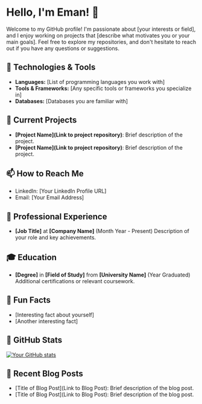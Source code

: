 # Hello, I'm  Eman! 👋

Welcome to my GitHub profile! I'm passionate about [your interests or field], and I enjoy working on projects that [describe what motivates you or your main goals]. Feel free to explore my repositories, and don't hesitate to reach out if you have any questions or suggestions.

## 🔧 Technologies & Tools

- **Languages:** [List of programming languages you work with]
- **Tools & Frameworks:** [Any specific tools or frameworks you specialize in]
- **Databases:** [Databases you are familiar with]

## 🌱 Current Projects

- **[Project Name](Link to project repository)**: Brief description of the project.
- **[Project Name](Link to project repository)**: Brief description of the project.

## 📫 How to Reach Me

- LinkedIn: [Your LinkedIn Profile URL]
- Email: [Your Email Address]

## 💼 Professional Experience

- **[Job Title]** at **[Company Name]** (Month Year - Present)
  Description of your role and key achievements.

## 🎓 Education

- **[Degree]** in **[Field of Study]** from **[University Name]** (Year Graduated)
  Additional certifications or relevant coursework.

## 🌟 Fun Facts

- [Interesting fact about yourself]
- [Another interesting fact]

## 📄 GitHub Stats

[![Your GitHub stats](https://github-readme-stats.vercel.app/api?username=yourusername)](https://github.com/yourusername)

## 📝 Recent Blog Posts

- [Title of Blog Post](Link to Blog Post): Brief description of the blog post.
- [Title of Blog Post](Link to Blog Post): Brief description of the blog post.
